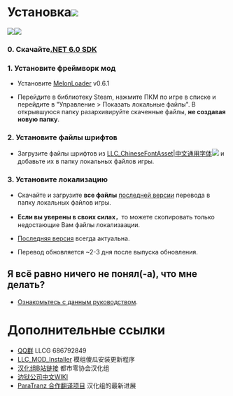 # Установка[![](https://img.shields.io/github/downloads/LocalizeLimbusCompany/LocalizeLimbusCompany/total.svg?label=下载&style=social)](../../releases)

[![](https://img.shields.io/github/release/LocalizeLimbusCompany/LocalizeLimbusCompany.svg?label=最新版&style=social)![](https://img.shields.io/github/downloads/LocalizeLimbusCompany/LocalizeLimbusCompany/latest/total.svg?label=下载&style=social)](../../releases/latest)
### 0. Скачайте[.NET 6.0 SDK](https://dotnet.microsoft.com/zh-cn/download/dotnet/thank-you/sdk-6.0.406-windows-x64-installer)
### 1. Установите фреймворк мод
   - Установите [MelonLoader](https://github.com/LavaGang/MelonLoader) v0.6.1
   
   - Перейдите в библиотеку Steam, нажмите ПКМ по игре в списке и перейдите в "Управление > Показать локальные файлы". В открывшуюся папку разархивируйте скаченные файлы, **не создавая новую папку**.
### 2. Установите файлы шрифтов
   - Загрузите файлы шрифтов из [LLC_ChineseFontAsset|中文通用字体![](https://img.shields.io/github/release/LocalizeLimbusCompany/LLC_ChineseFontAsset.svg?label=更新日期)](../../../LLC_ChineseFontAsset) и добавьте их в папку локальных файлов игры.
### 3. Установите локализацию
   - Скачайте и загрузите **все файлы** [последней версии](../../releases) перевода в папку локальных файлов игры.

   - **Если вы уверены в своих силах**，то можете скопировать только недостающие Вам файлы локализаации.
    
   - [Последняя версия](../../actions/workflows/dev.yml) всегда актуальна.
   
   - Перевод обновляется ~2-3 дня после выпуска обновления.
## Я всё равно ничего не понял(-а), что мне делать? 
   - [Ознакомьтесь с данным руководством](../../../LLC_MOD_Installer).
# Дополнительные ссылки
- [QQ群](https://jq.qq.com/?_wv=1027&k=5NE6Kvg2) LLCG 686792849
- [LLC_MOD_Installer](../../../LLC_MOD_Installer) 模组傻瓜安装更新程序
- [汉化组B站链接](https://space.bilibili.com/1247764479) 都市零协会汉化组
- [边狱公司中文WIKI](https://limbuscompany.huijiwiki.com)
- [ParaTranz 合作翻译项目](https://paratranz.cn/projects/6860) 汉化组的最新进展

